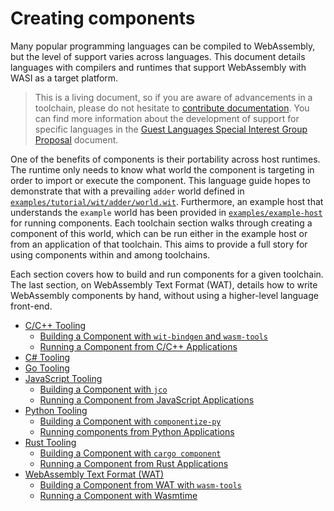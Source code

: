 # Creating components

Many popular programming languages can be compiled to WebAssembly,
but the level of support varies across languages.
This document details languages with compilers and runtimes
that support WebAssembly with WASI as a target platform.

> This is a living document, so if you are aware of advancements in a toolchain, please do
not hesitate to [contribute documentation](https://github.com/bytecodealliance/component-docs/blob/main/CONTRIBUTING.md). You can find more information about the development of support for specific languages in the [Guest Languages Special Interest Group Proposal](https://github.com/bytecodealliance/governance/blob/main/SIGs/SIG-guest-languages/proposal.md) document.

One of the benefits of components is their portability across host runtimes. The runtime only needs
to know what world the component is targeting in order to import or execute the component. This
language guide hopes to demonstrate that with a prevailing `adder` world defined in
[`examples/tutorial/wit/adder/world.wit`](https://github.com/bytecodealliance/component-docs/blob/main/component-model/examples/tutorial/wit/adder/world.wit). Furthermore, an example host that understands the `example`
world has been provided in [`examples/example-host`](https://github.com/bytecodealliance/component-docs/blob/main/component-model/examples/example-host/README.md) for running components. Each
toolchain section walks through creating a component of this world, which can be run either in the
example host or from an application of that toolchain. This aims to provide a full story for using
components within and among toolchains.

Each section covers how to build and
run components for a given toolchain.
The last section, on WebAssembly Text Format (WAT),
details how to write WebAssembly components by hand,
without using a higher-level language front-end.

  - [C/C++ Tooling](./language-support/c.md)
    - [Building a Component with `wit-bindgen` and `wasm-tools`](./language-support/c.md#building-a-component-with-wit-bindgen-and-wasm-tools)
    - [Running a Component from C/C++ Applications](./language-support/c.md#running-a-component-from-cc-applications)
  - [C# Tooling](./language-support/csharp.md)
  - [Go Tooling](./language-support/go.md)
  - [JavaScript Tooling](./language-support/javascript.md)
    - [Building a Component with `jco`](./language-support/javascript.md#building-a-component-with-jco)
    - [Running a Component from JavaScript Applications](./language-support/javascript.md#running-a-component-from-javascript-applications)
  - [Python Tooling](./language-support/python.md)
    - [Building a Component with `componentize-py`](./language-support/python.md#building-a-component-with-componentize-py)
    - [Running components from Python Applications](./language-support/python.md#running-components-from-python-applications)
  - [Rust Tooling](./language-support/rust.md)
    - [Building a Component with `cargo component`](./language-support/rust.md#building-a-component-with-cargo-component)
    - [Running a Component from Rust Applications](./language-support/rust.md#running-a-component-from-rust-appliacations)
  - [WebAssembly Text Format (WAT)](./language-support/wat.md#wat-webassembly-text-format)
    - [Building a Component from WAT with `wasm-tools`](./language-support/wat.md#building-a-component-with-wasm-tools)
    - [Running a Component with Wasmtime](./language-support/wat.md#running-a-component-with-wasmtime)
